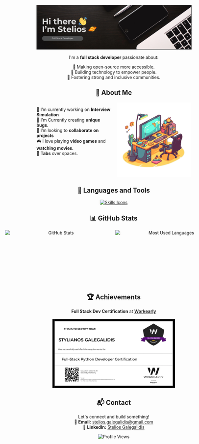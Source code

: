 <div align="center" id="user-content-toc">

<img src="assets/profile_banner.png" alt="Banner" border="1px" />

I'm a **full stack developer** passionate about:

🌟 Making open-source more accessible.  
🌟 Building technology to empower people.  
🌟 Fostering strong and inclusive communities.

## 🥐 About Me

<div style="display: flex; flex-display:row, align-items: left; gap: 20px; margin-top: 20px; text-align: left; justify-content: flex-start;">
  <div>
    <ul style="list-style: none; padding: 0;">
      <li>🌱 I’m currently working on <b>Interview Simulation</b></li>
      <li>🐛 I'm Currently creating <b>unique bugs.</b></li>
      <li>🤝 I’m looking to <b>collaborate on projects</b></li>
      <li>🎮 I love playing <b>video games</b> and <b>watching movies.</b></li>
      <li>🔪 <b>Tabs</b> over spaces.</li>
    </ul>
  </div>
  <div>
    <img src="assets/workkspace.png" alt="Tech Illustration" width="350" />
  </div>
</div>

## 🚀 Languages and Tools

<div style="display: flex; justify-content: center; gap: 20px; flex-wrap: wrap;">
  <a href="https://skillicons.dev">
    <img src="https://skillicons.dev/icons?i=git,python,js,ts,react,nodejs,django,flask,mysql,kotlin,html,css" alt="Skills Icons" />
  </a>
</div>

## 📊 GitHub Stats

<div style="display: flex; justify-content: center; gap: 10px; flex-wrap: no-wrap;">
  <img height="175" width="350" alt="GitHub Stats" src="https://github-readme-stats.vercel.app/api?username=SteliosGee&show_icons=true&count_private=true&theme=dark" />
  <img height="175" width="350" alt="Most Used Languages" src="https://github-readme-stats.vercel.app/api/top-langs/?username=SteliosGee&theme=dark" />
</div>

## 🏆 Achievements

**Full Stack Dev Certification** at [**Workearly**](https://www.workearly.gr)  
<br>
<img src="assets/w_fullStack.png" alt="Certification" width="400" />


## 📬 Contact

Let's connect and build something!  
📧 **Email:** [stelios.galegalidis@gmail.com](mailto:stelios.galegalidis@gmail.com)  
💼 **LinkedIn:** [Stelios Galegalidis](https://www.linkedin.com/in/stelios-galegalidis-59b448220/)  

<img src="https://komarev.com/ghpvc/?username=SteliosGee&color=blueviolet" alt="Profile Views" />

</div>
